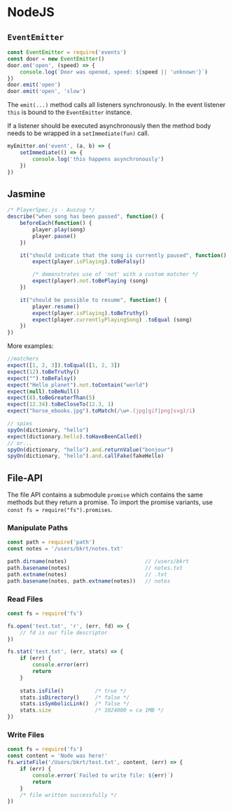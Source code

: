 # NodeJS

## `EventEmitter`

```js
const EventEmitter = require('events')
const door = new EventEmitter()
door.on('open', (speed) => {
	console.log(`Door was opened, speed: ${speed || 'unknown'}`)
})
door.emit('open')
door.emit('open', 'slow')
```

The `emit(...)` method calls all listeners synchronously. In the event listener `this` is bound to the `EventEmitter` instance.

If a listener should be executed asynchronously then the method body needs to be wrapped in a `setImmediate(fun)` call.

```js
myEmitter.on('event', (a, b) => {
    setImmediate(() => {
    	console.log('this happens asynchronously')
    })
})
```

## Jasmine

```js
/* PlayerSpec.js - Auszug */
describe("when song has been paused", function() {
	beforeEach(function() {
		player.play(song)
		player.pause()
    })

    it("should indicate that the song is currently paused", function() {
    	expect(player.isPlaying).toBeFalsy()

    	/* demonstrates use of 'not' with a custom matcher */
    	expect(player).not.toBePlaying (song)
    })

    it("should be possible to resume", function() {
    	player.resume()
    	expect(player.isPlaying).toBeTruthy()
    	expect(player.currentlyPlayingSong) .toEqual (song)
    })
})
```

More examples:

```js
//matchers
expect([1, 2, 3]).toEqual([1, 2, 3])
expect(12).toBeTruthy()
expect("").toBeFalsy()
expect("Hello planet").not.toContain("world")
expect(null).toBeNull()
expect(8).toBeGreaterThan(5)
expect(12.34).toBeCloseTo(12.3, 1)
expect("horse_ebooks.jpg").toMatch(/\w+.(jpg|gif|png|svg)/i)

// spies
spyOn(dictionary, "hello")
expect(dictionary.hello).toHaveBeenCalled()
// or...
spyOn(dictionary, "hello").and.returnValue("bonjour")
spyOn(dictionary, "hello").and.callFake(fakeHello)
```

## File-API

The file API contains a submodule `promise` which contains the same methods but they return a promise. To import the promise variants, use `const fs = require("fs").promises`.

### Manipulate Paths

```js
const path = require('path')
const notes = '/users/bkrt/notes.txt'

path.dirname(notes) 						// /users/bkrt
path.basename(notes)						// notes.txt
path.extname(notes)							// .txt
path.basename(notes, path.extname(notes))	// notes
```

### Read Files

```js
const fs = require('fs')

fs.open('test.txt', 'r', (err, fd) => {
	// fd is our file descriptor
})

fs.stat('test.txt', (err, stats) => {
    if (err) {
    	console.error(err)
    	return
    }
    
    stats.isFile() 			/* true */
    stats.isDirectory() 	/* false */
    stats.isSymbolicLink() 	/* false */
    stats.size 				/* 1024000 = ca 1MB */
})
```

### Write Files

```js
const fs = require('fs')
const content = 'Node was here!'
fs.writeFile('/Users/bkrt/test.txt', content, (err) => {
    if (err) {
        console.error(`Failed to write file: ${err}`)
        return
    }
    /* file written successfully */
})
```

